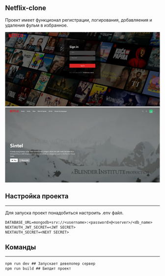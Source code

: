 ## Netflix-clone

Проект имеет функционал регистрации, логирования, добавляения и удаления фульм в избранное.

![login page](/screen2.PNG)
![main page](/screen1.PNG)

## Настройка проекта

---

Для запуска проект понадобиться настроить .env файл.

```.env
DATABASE_URL=mongodb+srv://<username>:<password>@<server>/<db_name>
NEXTAUTH_JWT_SECRET=<JWT SECRET>
NEXTAUTH_SECRET=<NEXT SECRET>
```

## Команды

---

```
npm run dev ## Запускает девелопер сервер
npm run build ## Билдит проект
```
